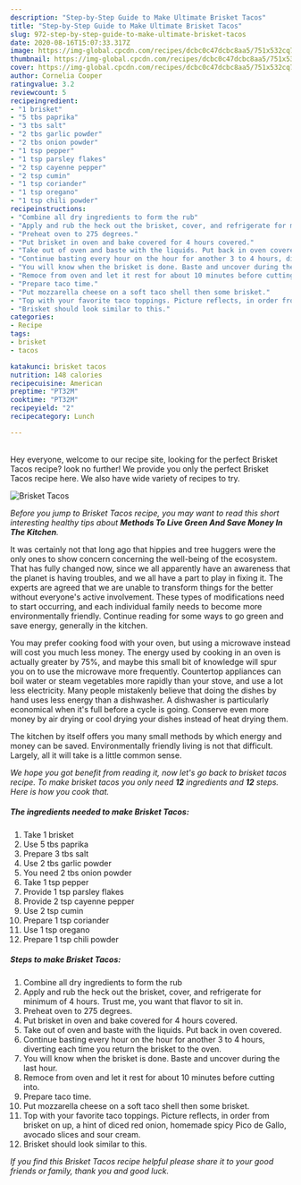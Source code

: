 ```yaml
---
description: "Step-by-Step Guide to Make Ultimate Brisket Tacos"
title: "Step-by-Step Guide to Make Ultimate Brisket Tacos"
slug: 972-step-by-step-guide-to-make-ultimate-brisket-tacos
date: 2020-08-16T15:07:33.317Z
image: https://img-global.cpcdn.com/recipes/dcbc0c47dcbc8aa5/751x532cq70/brisket-tacos-recipe-main-photo.jpg
thumbnail: https://img-global.cpcdn.com/recipes/dcbc0c47dcbc8aa5/751x532cq70/brisket-tacos-recipe-main-photo.jpg
cover: https://img-global.cpcdn.com/recipes/dcbc0c47dcbc8aa5/751x532cq70/brisket-tacos-recipe-main-photo.jpg
author: Cornelia Cooper
ratingvalue: 3.2
reviewcount: 5
recipeingredient:
- "1 brisket"
- "5 tbs paprika"
- "3 tbs salt"
- "2 tbs garlic powder"
- "2 tbs onion powder"
- "1 tsp pepper"
- "1 tsp parsley flakes"
- "2 tsp cayenne pepper"
- "2 tsp cumin"
- "1 tsp coriander"
- "1 tsp oregano"
- "1 tsp chili powder"
recipeinstructions:
- "Combine all dry ingredients to form the rub"
- "Apply and rub the heck out the brisket, cover, and refrigerate for minimum of 4 hours. Trust me, you want that flavor to sit in."
- "Preheat oven to 275 degrees."
- "Put brisket in oven and bake covered for 4 hours covered."
- "Take out of oven and baste with the liquids. Put back in oven covered."
- "Continue basting every hour on the hour for another 3 to 4 hours, diverting each time you return the brisket to the oven."
- "You will know when the brisket is done. Baste and uncover during the last hour."
- "Remoce from oven and let it rest for about 10 minutes before cutting into."
- "Prepare taco time."
- "Put mozzarella cheese on a soft taco shell then some brisket."
- "Top with your favorite taco toppings. Picture reflects, in order from brisket on up, a hint of diced red onion, homemade spicy Pico de Gallo, avocado slices and sour cream."
- "Brisket should look similar to this."
categories:
- Recipe
tags:
- brisket
- tacos

katakunci: brisket tacos 
nutrition: 148 calories
recipecuisine: American
preptime: "PT32M"
cooktime: "PT32M"
recipeyield: "2"
recipecategory: Lunch

---
```

<br>
Hey everyone, welcome to our recipe site, looking for the perfect Brisket Tacos recipe? look no further! We provide you only the perfect Brisket Tacos recipe here. We also have wide variety of recipes to try.
<br>


![Brisket Tacos](https://img-global.cpcdn.com/recipes/dcbc0c47dcbc8aa5/751x532cq70/brisket-tacos-recipe-main-photo.jpg)

<i>Before you jump to Brisket Tacos recipe, you may want to read this short interesting healthy tips about 
<strong>Methods To Live Green And Save Money In The Kitchen</strong>.</i>
</br>

It was certainly not that long ago that hippies and tree huggers were the only ones to show concern concerning the well-being of the ecosystem. That has fully changed now, since we all apparently have an awareness that the planet is having troubles, and we all have a part to play in fixing it. The experts are agreed that we are unable to transform things for the better without everyone's active involvement. These types of modifications need to start occurring, and each individual family needs to become more environmentally friendly. Continue reading for some ways to go green and save energy, generally in the kitchen.

You may prefer cooking food with your oven, but using a microwave instead will cost you much less money. The energy used by cooking in an oven is actually greater by 75%, and maybe this small bit of knowledge will spur you on to use the microwave more frequently. Countertop appliances can boil water or steam vegetables more rapidly than your stove, and use a lot less electricity. Many people mistakenly believe that doing the dishes by hand uses less energy than a dishwasher. A dishwasher is particularly economical when it's full before a cycle is going. Conserve even more money by air drying or cool drying your dishes instead of heat drying them.

The kitchen by itself offers you many small methods by which energy and money can be saved. Environmentally friendly living is not that difficult. Largely, all it will take is a little common sense.


<i>We hope you got benefit from reading it, now let's go back to brisket tacos recipe. To make brisket tacos you only need <strong>12</strong> ingredients and <strong>12</strong> steps. Here is how you cook that.
</i>

##### The ingredients needed to make Brisket Tacos:

1. Take 1 brisket
1. Use 5 tbs paprika
1. Prepare 3 tbs salt
1. Use 2 tbs garlic powder
1. You need 2 tbs onion powder
1. Take 1 tsp pepper
1. Provide 1 tsp parsley flakes
1. Provide 2 tsp cayenne pepper
1. Use 2 tsp cumin
1. Prepare 1 tsp coriander
1. Use 1 tsp oregano
1. Prepare 1 tsp chili powder


##### Steps to make Brisket Tacos:

1. Combine all dry ingredients to form the rub
1. Apply and rub the heck out the brisket, cover, and refrigerate for minimum of 4 hours. Trust me, you want that flavor to sit in.
1. Preheat oven to 275 degrees.
1. Put brisket in oven and bake covered for 4 hours covered.
1. Take out of oven and baste with the liquids. Put back in oven covered.
1. Continue basting every hour on the hour for another 3 to 4 hours, diverting each time you return the brisket to the oven.
1. You will know when the brisket is done. Baste and uncover during the last hour.
1. Remoce from oven and let it rest for about 10 minutes before cutting into.
1. Prepare taco time.
1. Put mozzarella cheese on a soft taco shell then some brisket.
1. Top with your favorite taco toppings. Picture reflects, in order from brisket on up, a hint of diced red onion, homemade spicy Pico de Gallo, avocado slices and sour cream.
1. Brisket should look similar to this.


<i>If you find this Brisket Tacos recipe helpful please share it to your good friends or family, thank you and good luck.</i>
